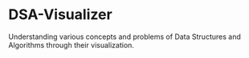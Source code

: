 # DSA-Visualizer
Understanding various concepts and problems of Data Structures and Algorithms through their visualization.
